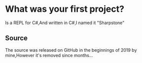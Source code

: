 # What was your first project?
Is a REPL for C#,And written in C#,I named it "Sharpstone"

## Source
The source was released on GitHub in the beginnings of 2019 by mine,However it's removed since months...

